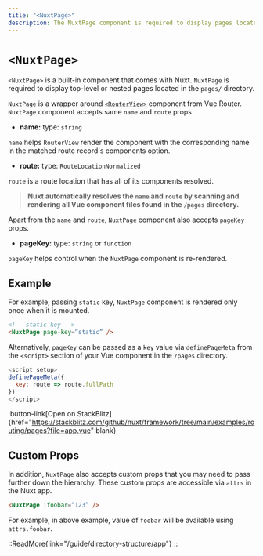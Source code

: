 ```yaml
---
title: "<NuxtPage>"
description: The NuxtPage component is required to display pages located in the pages/ directory.
---
```


# `<NuxtPage>`

`<NuxtPage>` is a built-in component that comes with Nuxt. `NuxtPage` is required to display top-level or nested pages located in the `pages/` directory.

`NuxtPage` is a wrapper around [`<RouterView>`](https://router.vuejs.org/api/#router-view-props) component from Vue Router. `NuxtPage` component accepts same `name` and `route` props.

- **name:** type: `string`

`name` helps `RouterView` render the component with the corresponding name in the matched route record's components option.

- **route:** type: `RouteLocationNormalized`

`route` is a route location that has all of its components resolved.

> **Nuxt automatically resolves the `name` and `route` by scanning and rendering all Vue component files found in the `/pages` directory.**

Apart from the `name` and `route`, `NuxtPage` component also accepts `pageKey` props.

- **pageKey:** type: `string` or `function`

`pageKey` helps control when the `NuxtPage` component is re-rendered.

## Example

For example, passing `static` key, `NuxtPage` component is rendered only once when it is mounted.

```html
<!-- static key -->
<NuxtPage page-key=“static” />
```

Alternatively, `pageKey` can be passed as a `key` value via `definePageMeta` from the `<script>` section of your Vue component in the `/pages` directory.

```js
<script setup>
definePageMeta({
  key: route => route.fullPath
})
</script>
```

:button-link[Open on StackBlitz]{href="https://stackblitz.com/github/nuxt/framework/tree/main/examples/routing/pages?file=app.vue" blank}

## Custom Props

In addition, `NuxtPage` also accepts custom props that you may need to pass further down the hierarchy. These custom props are accessible via `attrs` in the Nuxt app.

```html
<NuxtPage :foobar=“123” />
```

For example, in above example, value of `foobar` will be available using `attrs.foobar`.

::ReadMore{link="/guide/directory-structure/app"}
::
